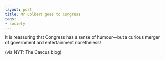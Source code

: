 ```yaml
---
layout: post
title: Mr Colbert goes to Congress
tags:
- society
---
```

It is reassuring that Congress has a sense of humour—but a curious merger of government and entertainment nonetheless!

(via NYT: The Caucus blog)
